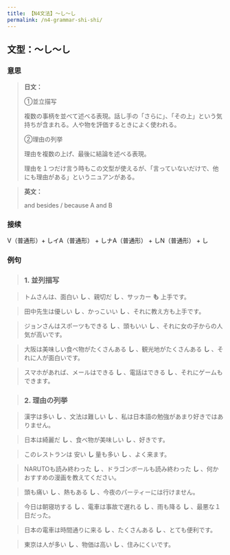 ```yaml
---
title: 【N4文法】〜し〜し
permalink: /n4-grammar-shi-shi/
---
```


## 文型：〜し〜し

### 意思

> **日文：**
> 
> ①並立描写
> 
> 複数の事柄を並べて述べる表現。話し手の「さらに」、「その上」という気持ちが含まれる。人や物を評価するときによく使われる。
> 
> ②理由の列挙
> 
> 理由を複数の上げ、最後に結論を述べる表現。
> 
> 理由を１つだけ言う時もこの文型が使えるが、「言っていないだけで、他にも理由がある」というニュアンがある。


> **英文：**
> 
> and besides / because A and B


### 接续

V（普通形）+ しイA（普通形） + しナA（普通形） + しN（普通形） + し

### 例句

> ### 1\. 並列描写

> トムさんは、面白い **し** 、親切だ **し** 、サッカー **も** 上手です。

> 田中先生は優しい **し** 、かっこいい **し** 、それに教え方も上手です。

> ジョンさんはスポーツもできる **し** 、頭もいい **し** 、それに女の子からの人気が高いです。

> 大阪は美味しい食べ物がたくさんある **し** 、観光地がたくさんある **し** 、それに人が面白いです。

> スマホがあれば、メールはできる **し** 、電話はできる **し** 、それにゲームもできます。

> ### 2\. 理由の列挙

> 漢字は多い **し** 、文法は難しい **し** 、私は日本語の勉強があまり好きではありません。

> 日本は綺麗だ **し** 、食べ物が美味しい **し** 、好きです。

> このレストランは 安い **し** 量も多い **し** 、よく来ます。

> NARUTOも読み終わった **し** 、ドラゴンボールも読み終わった **し** 、何かおすすめの漫画を教えてください。

> 頭も痛い **し** 、熱もある **し** 、今夜のパーティーには行けません。

> 今日は朝寝坊する **し** 、電車は事故で遅れる **し** 、雨も降る **し** 、最悪な１日だった。

> 日本の電車は時間通りに来る **し** 、たくさんある **し** 、とても便利です。

> 東京は人が多い **し** 、物価は高い **し** 、住みにくいです。

